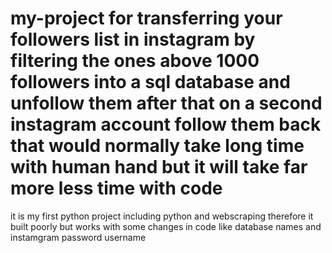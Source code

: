 # my-project for transferring your followers list in instagram by filtering the ones above 1000 followers into a sql database and unfollow them after that on a second instagram account follow them back that would normally take long time with human hand but it will take far more less time with code
it is my first python project including python and webscraping therefore it built poorly but works with some changes in code like database names and instamgram password username 
